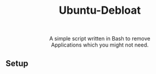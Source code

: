 <h1 align="center">Ubuntu-Debloat</h1>
<br>
<p align="center">A simple script written in Bash to remove<br>Applications which you might not need.</p>
<h2>Setup</h2>
